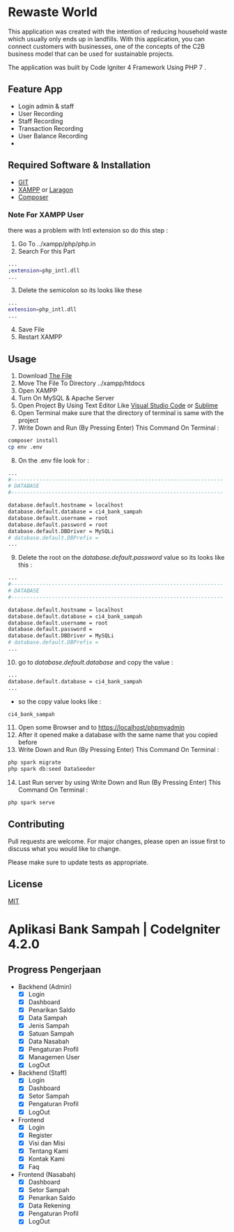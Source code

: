 # Rewaste World

This application was created with the intention of reducing household waste which usually only ends up in landfills. With this application, you can connect customers with businesses, one of the concepts of the C2B business model that can be used for sustainable projects.
 
The application was built by Code Igniter 4 Framework Using PHP 7 .

## Feature App
- Login admin & staff
- User Recording 
- Staff Recording
- Transaction Recording
- User Balance Recording
- 

## Required Software & Installation
- [GIT](https://git-scm.com/downloads)
- [XAMPP](https://www.apachefriends.org/download.html) or [Laragon](https://laragon.org/download/index.html)
- [Composer](https://getcomposer.org/download/)

### Note For XAMPP User
there was a problem with Intl extension so do this step : 

1. Go To ../xampp/php/php.in
2. Search For this Part 
```bash
...
;extension=php_intl.dll 
...
```
3. Delete the semicolon so its looks like these
```bash
...
extension=php_intl.dll 
...
```

4. Save File
5. Restart XAMPP


## Usage
1. Download [The File](https://github.com/tiangithub123/aplikasi-bank-sampah-ci4)
2. Move The File To Directory ../xampp/htdocs
3. Open XAMPP
4. Turn On MySQL & Apache Server 
5. Open Project By Using Text Editor Like [Visual Studio Code](https://code.visualstudio.com/download) or [Sublime](https://www.sublimetext.com/3)
6. Open Terminal make sure that the directory of terminal is same with the project 
7. Write Down and Run (By Pressing Enter) This Command On Terminal :
```bash
composer install
cp env .env
```
8. On the .env file look for : 
```bash
...
#--------------------------------------------------------------------
# DATABASE
#--------------------------------------------------------------------

database.default.hostname = localhost
database.default.database = ci4_bank_sampah
database.default.username = root
database.default.password = root
database.default.DBDriver = MySQLi
# database.default.DBPrefix =
...
```
9. Delete the root on the *database.default.password* value so its looks like this : 
```bash
...
#--------------------------------------------------------------------
# DATABASE
#--------------------------------------------------------------------

database.default.hostname = localhost
database.default.database = ci4_bank_sampah
database.default.username = root
database.default.password = 
database.default.DBDriver = MySQLi
# database.default.DBPrefix =
...
```
10. go to *database.default.database* and copy the  value :
```bash
...
database.default.database = ci4_bank_sampah
...
```
- so the copy value looks like : 
```bash
ci4_bank_sampah
```

11. Open some Browser and  to [https://localhost/phpmyadmin](https://localhost/phpmyadmin)
12. After it opened make a database with the same name that you copied before 
13. Write Down and Run (By Pressing Enter) This Command On Terminal :
```bash
php spark migrate
php spark db:seed DataSeeder
```
14. Last Run server  by using  Write Down and Run (By Pressing Enter) This Command On Terminal :

```bash
php spark serve
```

## Contributing
Pull requests are welcome. For major changes, please open an issue first to discuss what you would like to change.

Please make sure to update tests as appropriate.

## License
[MIT](https://choosealicense.com/licenses/mit/)

# Aplikasi Bank Sampah | CodeIgniter 4.2.0

## Progress Pengerjaan

- Backhend (Admin)
  - [x] Login
  - [x] Dashboard
  - [x] Penarikan Saldo
  - [x] Data Sampah
  - [x] Jenis Sampah
  - [x] Satuan Sampah
  - [x] Data Nasabah
  - [x] Pengaturan Profil
  - [x] Managemen User
  - [x] LogOut
- Backhend (Staff)
  - [x] Login
  - [x] Dashboard
  - [x] Setor Sampah
  - [x] Pengaturan Profil
  - [x] LogOut

- Frontend
  - [x] Login
  - [x] Register
  - [x] Visi dan Misi
  - [x] Tentang Kami
  - [x] Kontak Kami
  - [x] Faq
- Frontend (Nasabah)
  - [x] Dashboard
  - [x] Setor Sampah
  - [x] Penarikan Saldo
  - [x] Data Rekening
  - [x] Pengaturan Profil
  - [x] LogOut
